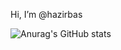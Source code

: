 Hi, I’m @hazirbas


![Anurag's GitHub stats](https://github-readme-stats.vercel.app/api?username=hazirbas&hide=contribs,prs)
